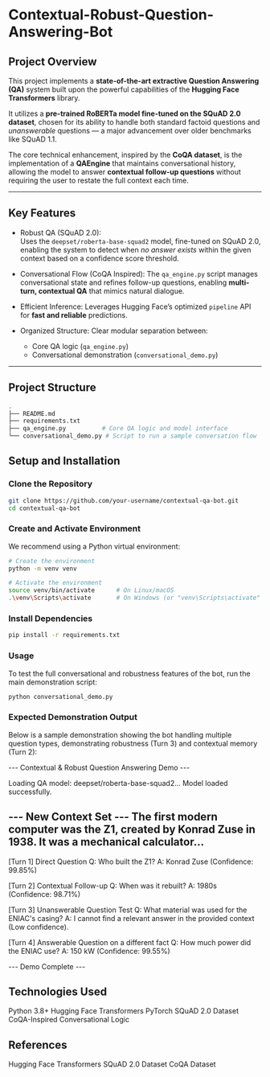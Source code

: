# Contextual-Robust-Question-Answering-Bot

## Project Overview

This project implements a **state-of-the-art extractive Question Answering (QA)** system built upon the powerful capabilities of the **Hugging Face Transformers** library.

It utilizes a **pre-trained RoBERTa model fine-tuned on the SQuAD 2.0 dataset**, chosen for its ability to handle both standard factoid questions and *unanswerable* questions — a major advancement over older benchmarks like SQuAD 1.1.

The core technical enhancement, inspired by the **CoQA dataset**, is the implementation of a **QAEngine** that maintains conversational history, allowing the model to answer **contextual follow-up questions** without requiring the user to restate the full context each time.

---

## Key Features

- Robust QA (SQuAD 2.0):  
  Uses the `deepset/roberta-base-squad2` model, fine-tuned on SQuAD 2.0, enabling the system to detect when *no answer exists* within the given context based on a confidence score threshold.

- Conversational Flow (CoQA Inspired):
  The `qa_engine.py` script manages conversational state and refines follow-up questions, enabling **multi-turn, contextual QA** that mimics natural dialogue.

- Efficient Inference:
  Leverages Hugging Face’s optimized `pipeline` API for **fast and reliable** predictions.

- Organized Structure:
  Clear modular separation between:
  - Core QA logic (`qa_engine.py`)
  - Conversational demonstration (`conversational_demo.py`)

---

## Project Structure

```bash
.
├── README.md
├── requirements.txt
├── qa_engine.py          # Core QA logic and model interface
└── conversational_demo.py # Script to run a sample conversation flow
```

## Setup and Installation

### Clone the Repository
```bash
git clone https://github.com/your-username/contextual-qa-bot.git
cd contextual-qa-bot
```

### Create and Activate Environment
We recommend using a Python virtual environment:

```bash
# Create the environment
python -m venv venv

# Activate the environment
source venv/bin/activate      # On Linux/macOS
.\venv\Scripts\activate       # On Windows (or "venv\Scripts\activate" in cmd)
```

### Install Dependencies
```bash
pip install -r requirements.txt
```

### Usage
To test the full conversational and robustness features of the bot, run the main demonstration script:

```bash
python conversational_demo.py
```

### Expected Demonstration Output
Below is a sample demonstration showing the bot handling multiple question types, demonstrating robustness (Turn 3) and contextual memory (Turn 2):


--- Contextual & Robust Question Answering Demo ---

Loading QA model: deepset/roberta-base-squad2...
Model loaded successfully.

--- New Context Set ---
The first modern computer was the Z1, created by Konrad Zuse in 1938. It was a mechanical calculator...
----------------------

[Turn 1] Direct Question
Q: Who built the Z1?
A: Konrad Zuse (Confidence: 99.85%)

[Turn 2] Contextual Follow-up
Q: When was it rebuilt?
A: 1980s (Confidence: 98.71%)

[Turn 3] Unanswerable Question Test
Q: What material was used for the ENIAC's casing?
A: I cannot find a relevant answer in the provided context (Low confidence).

[Turn 4] Answerable Question on a different fact
Q: How much power did the ENIAC use?
A: 150 kW (Confidence: 99.55%)

--- Demo Complete ---

## Technologies Used
Python 3.8+
Hugging Face Transformers
PyTorch
SQuAD 2.0 Dataset
CoQA-Inspired Conversational Logic

## References
Hugging Face Transformers
SQuAD 2.0 Dataset
CoQA Dataset
